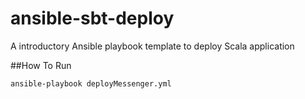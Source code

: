# ansible-sbt-deploy
A introductory Ansible playbook template to deploy Scala application

##How To Run  
```{r, engine='bash', count_lines}
ansible-playbook deployMessenger.yml 
```